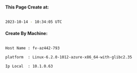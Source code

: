 
   
#### This Page Create at:

```bash

2023-10-14 - 10:34:05 UTC

```

#### Create By Machine:

```bash

Host Name : fv-az442-793

platform  : Linux-6.2.0-1012-azure-x86_64-with-glibc2.35

Ip Local  : 10.1.0.63

```

